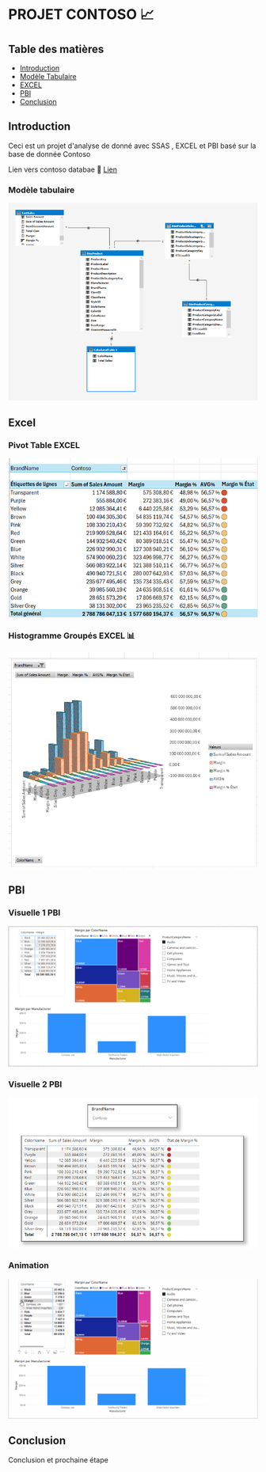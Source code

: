 # PROJET CONTOSO :chart_with_upwards_trend:
## Table des matières
- [Introduction](#introduction)
- [Modèle Tabulaire](#Modèle-tabulaire)
- [EXCEL](#EXCEL)
- [PBI](#PBI)
- [Conclusion](#Conclusion)

## Introduction

Ceci est un projet d'analyse de donné avec SSAS , EXCEL et PBI basé sur la base de donnée Contoso 

Lien vers contoso databae :dvd: [Lien](https://www.microsoft.com/en-us/download/details.aspx?id=18279)


### Modèle tabulaire 

![Modele](img/modele.png)

## Excel 

### Pivot Table EXCEL 

![Modele](img/PivotTable.png)

### Histogramme Groupés EXCEL :bar_chart:

![Modele](img/HisGroupe.png)


## PBI
### Visuelle 1 PBI

![Modele](img/pb1.png)

### Visuelle 2 PBI

![Modele](img/pb2.png)

### Animation 
![animation](img/animationPBI.gif)

## Conclusion
Conclusion et prochaine étape

